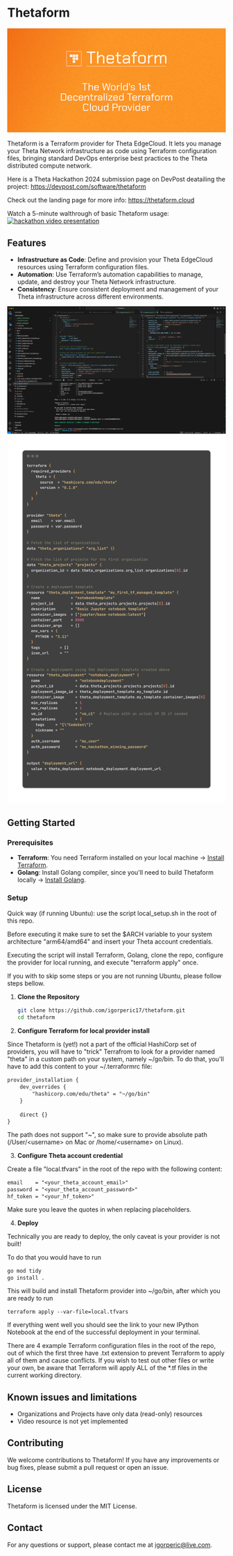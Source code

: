 # Thetaform

![Header Image](img/header.png)

Thetaform is a Terraform provider for Theta EdgeCloud. It lets you manage your Theta Network infrastructure as code using Terraform configuration files, bringing standard DevOps enterprise best practices to the Theta distributed compute network.

Here is a Theta Hackathon 2024 submission page on DevPost deatailing the project: https://devpost.com/software/thetaform

Check out the landing page for more info: https://thetaform.cloud

Watch a 5-minute walthrough of basic Thetaform usage:
[![hackathon video presentation](https://img.youtube.com/vi/FRjKTVJP9Ro/0.jpg)](https://www.youtube.com/watch?v=FRjKTVJP9Ro)


## Features

- **Infrastructure as Code**: Define and provision your Theta EdgeCloud resources using Terraform configuration files.
- **Automation**: Use Terraform’s automation capabilities to manage, update, and destroy your Theta Network infrastructure.
- **Consistency**: Ensure consistent deployment and management of your Theta infrastructure across different environments.

![Header Image](img/tf-code.png)
![Header Image](img/code-1-back.png)

## Getting Started

### Prerequisites

- **Terraform**: You need Terraform installed on your local machine -> [Install Terraform](https://www.terraform.io/downloads).
- **Golang**: Install Golang compiler, since you'll need to build Thetaform locally -> [Install Golang](https://go.dev/doc/install).

### Setup

Quick way (if running Ubuntu): use the script local_setup.sh in the root of this repo.

Before executing it make sure to set the $ARCH variable to your system architecture "arm64/amd64" and insert your Theta account credentials.

Executing the script will install Terraform, Golang, clone the repo, configure the provider for local running, and execute "terraform apply" once.

If you with to skip some steps or you are not running Ubuntu, please follow steps bellow.

1. **Clone the Repository**

   ```bash
   git clone https://github.com/igorperic17/thetaform.git
   cd thetaform
2. **Configure Terraform for local provider install**

Since Thetaform is (yet!) not a part of the official HashiCorp set of providers, you will have to "trick" Terrafrom to look for a provider named "theta" in a custom path on your system, namely ~/go/bin. To do that, you'll have to add this content to your ~/.terraformrc file:
    
    provider_installation {
        dev_overrides {
            "hashicorp.com/edu/theta" = "~/go/bin"
        }

        direct {}
    }

The path does not support "~", so make sure to provide absolute path (/User/\<username> on Mac or /home/\<username> on Linux).

3. **Configure Theta account credential**

Create a file "local.tfvars" in the root of the repo with the following content:

    email    = "<your_theta_account_email>"
    password = "<your_theta_account_password>"
    hf_token = "<your_hf_token>"

Make sure you leave the quotes in when replacing placeholders.

4. **Deploy**

Technically you are ready to deploy, the only caveat is your provider is not built!

To do that you would have to run

    go mod tidy
    go install .

This will build and install Thetaform provider into ~/go/bin, after which you are ready to run

    terraform apply --var-file=local.tfvars
    

If everything went well you should see the link to your new IPython Notebook at the end of the successful deployment in your terminal.

There are 4 example Terraform configuration files in the root of the repo, out of which the first three have .txt extension to prevent Terraform to apply all of them and cause conflicts. If you wish to test out other files or write your own, be aware that Terraform will apply ALL of the *.tf files in the current working directory.

## Known issues and limitations

- Organizations and Projects have only data (read-only) resources
- Video resource is not yet implemented


## Contributing
We welcome contributions to Thetaform! If you have any improvements or bug fixes, please submit a pull request or open an issue.

## License
Thetaform is licensed under the MIT License.

## Contact
For any questions or support, please contact me at igorperic@live.com.